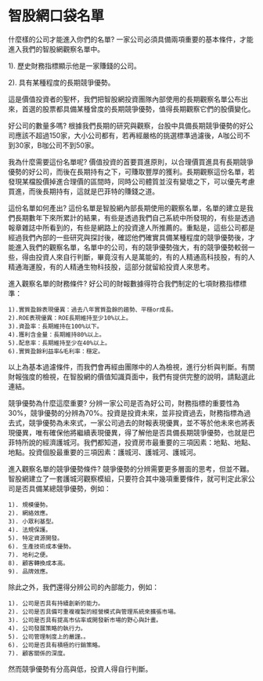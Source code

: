 # 智股網口袋名單


什麼樣的公司才能進入你們的名單?
一家公司必須具備兩項重要的基本條件，才能進入我們的智股網觀察名單中。

1). 歷史財務指標顯示他是一家賺錢的公司。

2). 具有某種程度的長期競爭優勢。

這是價值投資者的聖杯，我們把智股網投資團隊內部使用的長期觀察名單公布出來，首選的股票都具備某種曾度的長期競爭優勢，值得長期觀察它們的股價變化。

好公司的數量多嗎?
根據我們長期的研究與觀察，台股中具備長期競爭優勢的好公司應該不超過150家，大小公司都有，若再經嚴格的挑選標準過濾後，A咖公司不到30家，B咖公司不到50家。

我為什麼需要這份名單呢?
價值投資的首要買進原則，以合理價買進具有長期競爭優勢的好公司，而後在長期持有之下，可賺取豐厚的獲利。長期觀察這份名單，若發現某檔股價掉進合理價的區間時，同時公司體質並沒有變壞之下，可以優先考慮買進，而後長期持有，這就是巴菲特的賺錢之道。

這份名單如何產出?
這份名單是智股網內部長期使用的觀察名單，名單的建立是我們長期數年下來所累計的結果，有些是透過我們自己系統中所發現的，有些是透過報章雜誌中所看到的，有些是網路上的投資達人所推薦的。重點是，這些公司都是經過我們內部的一些研究與探討後，確認他們確實具備某種程度的競爭優勢後，才能進入我們的觀察名單，名單中的公司，有的競爭優勢強大，有的競爭優勢較弱一些，得由投資人來自行判斷，畢竟沒有人是萬能的，有的人精通高科技股，有的人精通海運股，有的人精通生物科技股，這部分就留給投資人來思考。

進入觀察名單的財務條件?
好公司的財報數據得符合我們制定的七項財務指標標準：
```
1).實質盈餘表現優異：過去八年實質盈餘的趨勢、平穩or成長。
2).ROE表現優異：ROE長期維持至少10%以上。
3).資盈率：長期維持在100%以下。
4).獲利含金量：長期維持80%以上。
5).配息率：長期維持至少在40%以上。
6).實質盈餘利益率&毛利率：穩定。
```

以上為基本過濾條件，而我們會再經由團隊中的人為檢視，進行分析與判斷。有關財報強度的檢視，在智股網的價值知識頁面中，我們有提供完整的說明，請點選此連結。

競爭優勢為什麼這麼重要?
分辨一家公司是否為好公司，財務指標的重要性為30%，競爭優勢的分辨為70%。投資是投資未來，並非投資過去，財務指標為過去式，競爭優勢為未來式，一家公司過去的財報表現優異，並不等於他未來也將表現優異，唯有確保他將繼續表現優異，得了解他是否具備長期競爭優勢，也就是巴菲特所說的經濟護城河。我們都知道，投資房市最重要的三項因素：地點、地點、地點。投資個股最重要的三項因素：護城河、護城河、護城河。

進入觀察名單的競爭優勢條件?
競爭優勢的分辨需要更多層面的思考，但並不難。智股網建立了一套護城河觀察模組，只要符合其中幾項重要條件，就可判定此家公司是否具備某總競爭優勢，例如：

```
1). 規模優勢。
2). 網絡效應。
3). 小眾利基型。
4). 法規保護。
5). 特定資源開發。
6). 生產技術成本優勢。
7). 地利之便。
8). 顧客轉換成本高。
9). 品牌效應。
```

除此之外，我們還得分辨公司的內部能力，例如：

```
1). 公司是否具有持續創新的能力。
2). 公司是否具備可重複複製的經營模式與管理系統來擴張市場。
3). 公司是否具有提高市佔率或開發新市場的野心與計畫。
4). 公司發展策略的執行力。
5). 公司管理制度上的嚴謹。。
6). 公司是否具有積極的行銷策略。
7). 顧客關係的深度。
```

然而競爭優勢有分高與低，投資人得自行判斷。
